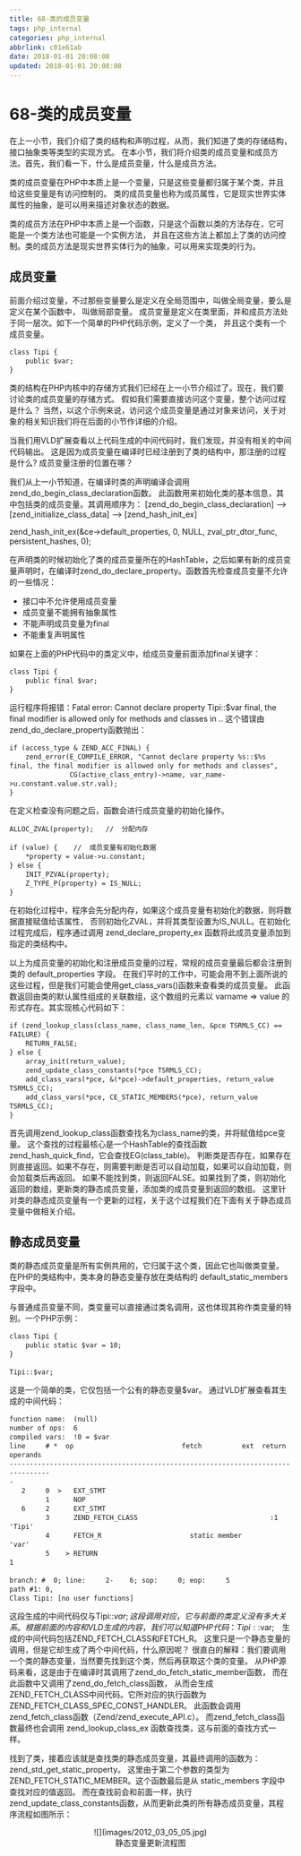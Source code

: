 ```yaml
---
title: 68-类的成员变量
tags: php_internal
categories: php_internal
abbrlink: c01e61ab
date: 2018-01-01 20:08:08
updated: 2018-01-01 20:08:08
---
```


# 68-类的成员变量
在上一小节，我们介绍了类的结构和声明过程，从而，我们知道了类的存储结构，接口抽象类等类型的实现方式。 在本小节，我们将介绍类的成员变量和成员方法。首先，我们看一下，什么是成员变量，什么是成员方法。

类的成员变量在PHP中本质上是一个变量，只是这些变量都归属于某个类，并且给这些变量是有访问控制的。 类的成员变量也称为成员属性，它是现实世界实体属性的抽象，是可以用来描述对象状态的数据。

类的成员方法在PHP中本质上是一个函数，只是这个函数以类的方法存在，它可能是一个类方法也可能是一个实例方法， 并且在这些方法上都加上了类的访问控制。类的成员方法是现实世界实体行为的抽象，可以用来实现类的行为。
## 成员变量

前面介绍过变量，不过那些变量要么是定义在全局范围中，叫做全局变量，要么是定义在某个函数中， 叫做局部变量。 成员变量是定义在类里面，并和成员方法处于同一层次。如下一个简单的PHP代码示例，定义了一个类， 并且这个类有一个成员变量。

    class Tipi {
        public $var;
    }

类的结构在PHP内核中的存储方式我们已经在上一小节介绍过了。现在，我们要讨论类的成员变量的存储方式。 假如我们需要直接访问这个变量，整个访问过程是什么？ 当然，以这个示例来说，访问这个成员变量是通过对象来访问，关于对象的相关知识我们将在后面的小节作详细的介绍。

当我们用VLD扩展查看以上代码生成的中间代码时，我们发现，并没有相关的中间代码输出。 这是因为成员变量在编译时已经注册到了类的结构中，那注册的过程是什么? 成员变量注册的位置在哪？

我们从上一小节知道，在编译时类的声明编译会调用zend_do_begin_class_declaration函数。 此函数用来初始化类的基本信息，其中包括类的成员变量。其调用顺序为： [zend_do_begin_class_declaration] --> [zend_initialize_class_data] --> [zend_hash_init_ex]

zend_hash_init_ex(&ce->default_properties, 0, NULL, zval_ptr_dtor_func, persistent_hashes, 0);

在声明类的时候初始化了类的成员变量所在的HashTable，之后如果有新的成员变量声明时，在编译时zend_do_declare_property。函数首先检查成员变量不允许的一些情况：

- 接口中不允许使用成员变量
- 成员变量不能拥有抽象属性
- 不能声明成员变量为final
- 不能重复声明属性

如果在上面的PHP代码中的类定义中，给成员变量前面添加final关键字：

    class Tipi {
        public final $var;
    }

运行程序将报错：Fatal error: Cannot declare property Tipi::$var final, the final modifier is allowed only for methods and classes in .. 这个错误由zend_do_declare_property函数抛出：

    if (access_type & ZEND_ACC_FINAL) {
        zend_error(E_COMPILE_ERROR, "Cannot declare property %s::$%s final, the final modifier is allowed only for methods and classes",
                   CG(active_class_entry)->name, var_name->u.constant.value.str.val);
    }

在定义检查没有问题之后，函数会进行成员变量的初始化操作。

    ALLOC_ZVAL(property);   //  分配内存

    if (value) {    //  成员变量有初始化数据
        *property = value->u.constant;
    } else {
        INIT_PZVAL(property);
        Z_TYPE_P(property) = IS_NULL;
    }

在初始化过程中，程序会先分配内存，如果这个成员变量有初始化的数据，则将数据直接赋值给该属性， 否则初始化ZVAL，并将其类型设置为IS_NULL。在初始化过程完成后，程序通过调用 zend_declare_property_ex 函数将此成员变量添加到指定的类结构中。

以上为成员变量的初始化和注册成员变量的过程，常规的成员变量最后都会注册到类的 default_properties 字段。 在我们平时的工作中，可能会用不到上面所说的这些过程，但是我们可能会使用get_class_vars()函数来查看类的成员变量。 此函数返回由类的默认属性组成的关联数组，这个数组的元素以 varname => value 的形式存在。其实现核心代码如下：

    if (zend_lookup_class(class_name, class_name_len, &pce TSRMLS_CC) == FAILURE) {
        RETURN_FALSE;
    } else {
        array_init(return_value);
        zend_update_class_constants(*pce TSRMLS_CC);
        add_class_vars(*pce, &(*pce)->default_properties, return_value TSRMLS_CC);
        add_class_vars(*pce, CE_STATIC_MEMBERS(*pce), return_value TSRMLS_CC);
    }

首先调用zend_lookup_class函数查找名为class_name的类，并将赋值给pce变量。 这个查找的过程最核心是一个HashTable的查找函数zend_hash_quick_find，它会查找EG(class_table)。 判断类是否存在，如果存在则直接返回。如果不存在，则需要判断是否可以自动加载，如果可以自动加载，则会加载类后再返回。 如果不能找到类，则返回FALSE。如果找到了类，则初始化返回的数组，更新类的静态成员变量，添加类的成员变量到返回的数组。 这里针对类的静态成员变量有一个更新的过程，关于这个过程我们在下面有关于静态成员变量中做相关介绍。
## 静态成员变量

类的静态成员变量是所有实例共用的，它归属于这个类，因此它也叫做类变量。 在PHP的类结构中，类本身的静态变量存放在类结构的 default_static_members 字段中。

与普通成员变量不同，类变量可以直接通过类名调用，这也体现其称作类变量的特别。一个PHP示例：

    class Tipi {
        public static $var = 10;
    }

    Tipi::$var;

这是一个简单的类，它仅包括一个公有的静态变量$var。 通过VLD扩展查看其生成的中间代码：

    function name:  (null)
    number of ops:  6
    compiled vars:  !0 = $var
    line     # *  op                           fetch          ext  return  operands
    --------------------------------------------------------------------------------
    -
       2     0  >   EXT_STMT
             1      NOP
       6     2      EXT_STMT
             3      ZEND_FETCH_CLASS                                 :1      'Tipi'
             4      FETCH_R                      static member               'var'
             5    > RETURN                                                   1

    branch: #  0; line:     2-    6; sop:     0; eop:     5
    path #1: 0,
    Class Tipi: [no user functions]

这段生成的中间代码仅与Tipi::$var;这段调用对应，它与前面的类定义没有多大关系。 根据前面的内容和VLD生成的内容，我们可以知道PHP代码：Tipi::$var;　生成的中间代码包括ZEND_FETCH_CLASS和FETCH_R。 这里只是一个静态变量的调用，但是它却生成了两个中间代码，什么原因呢？ 很直白的解释：我们要调用一个类的静态变量，当然要先找到这个类，然后再获取这个类的变量。 从PHP源码来看，这是由于在编译时其调用了zend_do_fetch_static_member函数， 而在此函数中又调用了zend_do_fetch_class函数， 从而会生成ZEND_FETCH_CLASS中间代码。它所对应的执行函数为 ZEND_FETCH_CLASS_SPEC_CONST_HANDLER。 此函数会调用zend_fetch_class函数（Zend/zend_execute_API.c）。 而zend_fetch_class函数最终也会调用 zend_lookup_class_ex 函数查找类，这与前面的查找方式一样。

找到了类，接着应该就是查找类的静态成员变量，其最终调用的函数为：zend_std_get_static_property。 这里由于第二个参数的类型为 ZEND_FETCH_STATIC_MEMBER。这个函数最后是从 static_members 字段中查找对应的值返回。 而在查找前会和前面一样，执行zend_update_class_constants函数，从而更新此类的所有静态成员变量，其程序流程如图所示：

<center>
![](images/2012_03_05_05.jpg)
</center>

<center>
静态变量更新流程图
</center>
